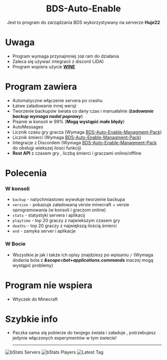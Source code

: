 <div align="center">

# BDS-Auto-Enable

Jest to program do zarządzania BDS wykorzystywany na serverze **Huje22**

</div>

# Uwaga

* Program wymaga przynajmniej `1GB` ram do działania
* Zaleca się używać integracii z discord (JDA)
* Program wspiera użycie [**WINE**](https://github.com/wine-mirror/wine)

# Program zawiera

* Automatyczne włączenie servera po crashu
* Łatwe załadowanie innej wersji
* Tworzenie backupów świata co dany czas i manuałalnie (___Ładowanie backup wymaga nadal poprawy___)
* Pisanie w konsoli w 99% (**Mogą wystąpić małe błędy**)
* AutoMessages
* Licznik czasu gry gracza (Wymaga [BDS-Auto-Enable-Managment-Pack](https://github.com/Huje22/BDS-Auto-Enable-Managment-Pack))
* Licznik śmierci (Wymaga [BDS-Auto-Enable-Managment-Pack](https://github.com/Huje22/BDS-Auto-Enable-Managment-Pack))
* Integracje z Discordem
  (Wymaga [BDS-Auto-Enable-Managment-Pack](https://github.com/Huje22/BDS-Auto-Enable-Managment-Pack) do obsługi wiekszej
  ilosci funkcij)
* **Rest API** z czasem gry , liczbą śmierci i graczami online/offline

# Polecenia

### W konsoli

* `backup` - natychmiastowo wywołuje tworzenie backupa
* `version` - pokazuje załadowaną versie minecraft + versie oprogramowania (w konsoli i graczom online)
* `stats` - statystyki servera i aplikacij
* `playtime` - top 20 graczy z najwiekszym czasem gry
* `deaths` - top 20 graczy z największą ilością śmierci
* `end` - zamyka server i aplikacje

### W Bocie

* Wszystkie je jak i także ich opisy znajdziesz po wpisaniu `/` (Wymaga dodania bota z
  ___&scope=bot+applications.commands___ inaczej mogą wystąpić problemy)

# Program nie wspiera

* Wtyczek do Minecraft

# Szybkie info

* Paczka sama się pobierze do twojego świata i załaduje , potrzebujesz jedynie włączonych experymentów w tym świecie!

  ----

![bStats Servers](https://img.shields.io/bstats/servers/19727?style=for-the-badge)
![bStats Players](https://img.shields.io/bstats/players/19727?style=for-the-badge)
![Latest Tag](https://img.shields.io/github/v/tag/Huje22/Bds-Auto-Enable?label=LATEST%20TAG&style=for-the-badge) <br>
